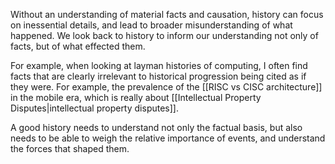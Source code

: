 Without an understanding of material facts and causation, history can focus on inessential details, and lead to broader misunderstanding of what happened. We look back to history to inform our understanding not only of facts, but of what effected them.

For example, when looking at layman histories of computing, I often find facts that are clearly irrelevant to historical progression being cited as if they were. For example, the prevalence of the [[RISC vs CISC architecture]] in the mobile era, which is really about [[Intellectual Property Disputes|intellectual property disputes]].

A good history needs to understand not only the factual basis, but also needs to be able to weigh the relative importance of events, and understand the forces that shaped them.